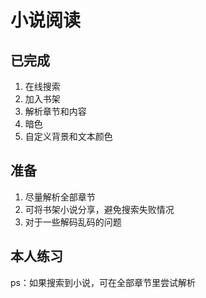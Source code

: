 # 小说阅读

## 已完成

1. 在线搜索
2. 加入书架
3. 解析章节和内容
4. 暗色
5. 自定义背景和文本颜色

## 准备

1. 尽量解析全部章节
2. 可将书架小说分享，避免搜索失败情况
3. 对于一些解码乱码的问题

## 本人练习

ps：如果搜索到小说，可在全部章节里尝试解析